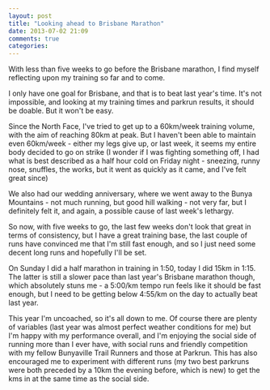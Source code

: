 ```yaml
---
layout: post
title: "Looking ahead to Brisbane Marathon"
date: 2013-07-02 21:09
comments: true
categories: 
---
```

With less than five weeks to go before the Brisbane marathon, I find myself
reflecting upon my training so far and to come. 

I only have one goal for Brisbane, and that is to beat last year's time. It's
not impossible, and looking at my training times and parkrun results, it
should be doable. But it won't be easy. 

Since the North Face, I've tried to get up to a 60km/week training volume, 
with the aim of reaching 80km at peak. But I haven't been able to maintain
even 60km/week - either my legs give up, or last week, it seems my entire
body decided to go on strike (I wonder if I was fighting something off, I
had what is best described as a half hour cold on Friday night - sneezing, 
runny nose, snuffles, the works, but it went as quickly as it came, and I've
felt great since)

We also had our wedding anniversary, where we went away to the Bunya
Mountains - not much running, but good hill walking - not very far, but
I definitely felt it, and again, a possible cause of last week's lethargy.

So now, with five weeks to go, the last few weeks don't look that great in
terms of consistency, but I have a great training base, the last couple of
runs have convinced me that I'm still fast enough, and so I just need some
decent long runs and hopefully I'll be set. 

On Sunday I did a half marathon in training in 1:50, today I did 15km in 1:15.
The latter is still a slower pace than last year's Brisbane marathon though, 
which absolutely stuns me - a 5:00/km tempo run feels like it should be fast 
enough, but I need to be getting below 4:55/km on the day to actually beat 
last year. 

This year I'm uncoached, so it's all down to me. Of course there are plenty
of variables (last year was almost perfect weather conditions for me) but
I'm happy with my performance overall, and I'm enjoying the social side 
of running more than I ever have, with social runs and friendly competition
with my fellow Bunyaville Trail Runners and those at Parkrun. This has
also encouraged me to experiment with different runs (my two best parkruns
were both preceded by a 10km the evening before, which is new) to get the kms
in at the same time as the social side. 
